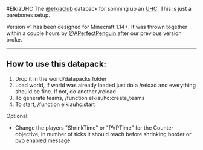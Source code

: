 #ElkiaUHC
The  [@elkiaclub](https://github.com/elkiaclub) datapack for spinning up an [UHC](https://minecraft.gamepedia.com/Ultra_Hardcore).
This is just a barebones setup.

Version v1 has been designed for Minecraft 1.14+. It was thrown together within a couple hours by [@APerfectPenguin](https://github.com/APerfectPenguin) after our previous version broke.

***
## How to use this datapack:
1) Drop it in the world/datapacks  folder
2) Load world, if world was already loaded just do a /reload and everything should be fine. If not, do another /reload
3) To generate teams, /function elkiauhc:create_teams
4) To start, /function elkiauhc:start

Optional:
- Change the players "ShrinkTime" or "PVPTime" for the Counter objective, in number of ticks it should reach before shrinking border or pvp enabled message